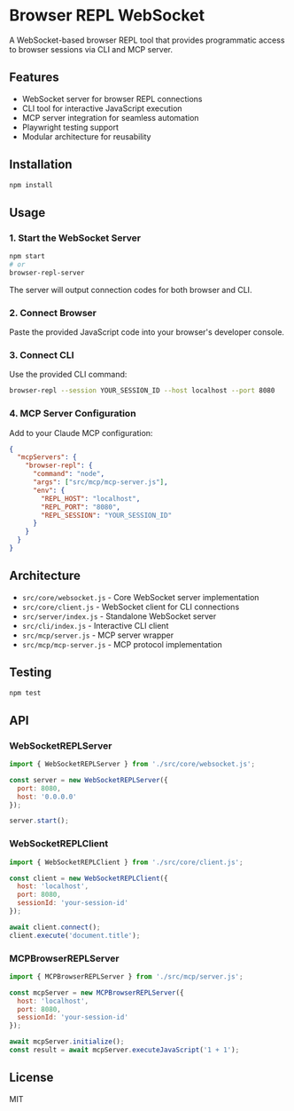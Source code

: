 # Browser REPL WebSocket

A WebSocket-based browser REPL tool that provides programmatic access to browser sessions via CLI and MCP server.

## Features

- WebSocket server for browser REPL connections
- CLI tool for interactive JavaScript execution
- MCP server integration for seamless automation
- Playwright testing support
- Modular architecture for reusability

## Installation

```bash
npm install
```

## Usage

### 1. Start the WebSocket Server

```bash
npm start
# or
browser-repl-server
```

The server will output connection codes for both browser and CLI.

### 2. Connect Browser

Paste the provided JavaScript code into your browser's developer console.

### 3. Connect CLI

Use the provided CLI command:

```bash
browser-repl --session YOUR_SESSION_ID --host localhost --port 8080
```

### 4. MCP Server Configuration

Add to your Claude MCP configuration:

```json
{
  "mcpServers": {
    "browser-repl": {
      "command": "node",
      "args": ["src/mcp/mcp-server.js"],
      "env": {
        "REPL_HOST": "localhost",
        "REPL_PORT": "8080",
        "REPL_SESSION": "YOUR_SESSION_ID"
      }
    }
  }
}
```

## Architecture

- `src/core/websocket.js` - Core WebSocket server implementation
- `src/core/client.js` - WebSocket client for CLI connections
- `src/server/index.js` - Standalone WebSocket server
- `src/cli/index.js` - Interactive CLI client
- `src/mcp/server.js` - MCP server wrapper
- `src/mcp/mcp-server.js` - MCP protocol implementation

## Testing

```bash
npm test
```

## API

### WebSocketREPLServer

```javascript
import { WebSocketREPLServer } from './src/core/websocket.js';

const server = new WebSocketREPLServer({
  port: 8080,
  host: '0.0.0.0'
});

server.start();
```

### WebSocketREPLClient

```javascript
import { WebSocketREPLClient } from './src/core/client.js';

const client = new WebSocketREPLClient({
  host: 'localhost',
  port: 8080,
  sessionId: 'your-session-id'
});

await client.connect();
client.execute('document.title');
```

### MCPBrowserREPLServer

```javascript
import { MCPBrowserREPLServer } from './src/mcp/server.js';

const mcpServer = new MCPBrowserREPLServer({
  host: 'localhost',
  port: 8080,
  sessionId: 'your-session-id'
});

await mcpServer.initialize();
const result = await mcpServer.executeJavaScript('1 + 1');
```

## License

MIT